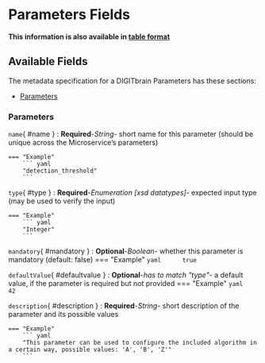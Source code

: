 <style>
  .md-content__button {
    display: none;
  }
</style>
# Parameters Fields

**This information is also available in [table format](/tables/parameters/)**


## Available Fields 

The metadata specification for a DIGITbrain Parameters
has these sections:

- [Parameters](#parameters)


### Parameters


`name`{ #name }
:   **Required**-*String*- short name for this parameter (should be unique across the Microservice’s parameters)

    === "Example"
        ``` yaml     
        "detection_threshold"
        ```

`type`{ #type }
:   **Required**-*Enumeration [xsd datatypes]*- expected input type (may be used to verify the input)

    === "Example"
        ``` yaml     
        "Integer"
        ```

`mandatory`{ #mandatory }
:   **Optional**-*Boolean*- whether this parameter is mandatory (default: false)
    === "Example"
        ``` yaml     
        true
        ```

`defaultValue`{ #defaultvalue }
:   **Optional**-*has to match "type"*- a default value, if the parameter is required but not provided
    === "Example"
        ``` yaml     
        42
        ```

`description`{ #description }
:   **Required**-*String*- short description of the parameter and its possible values

    === "Example"
        ``` yaml     
        "This parameter can be used to configure the included algorithm in a certain way, possible values: 'A', 'B', 'Z'"
        ```
